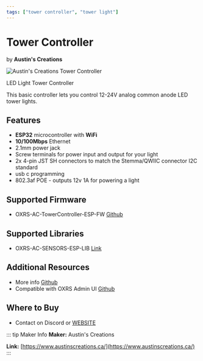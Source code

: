 ```yaml
---
tags: ["tower controller", "tower light"]
---
```


# Tower Controller
<p class="maker">by <b>Austin's Creations</b></p>

<!-- Board Image -->
![Austin's Creations Tower Controller](/images/austins-creations/tower_controller.jpg)

<!-- Board Description -->
LED Light Tower Controller

This basic controller lets you control 12-24V analog common anode LED tower lights.

## Features

- **ESP32** microcontroller with **WiFi**
- **10/100Mbps** Ethernet
- 2.1mm power jack
- Screw terminals for power input and output for your light
- 2x 4-pin JST SH connectors to match the Stemma/QWIIC connector I2C standard
- usb c programming
- 802.3af POE - outputs 12v 1A for powering a light

## Supported Firmware
 - OXRS-AC-TowerController-ESP-FW [Github](https://github.com/austinscreations/OXRS-AC-TowerController-ESP-FW)

## Supported Libraries
 - OXRS-AC-SENSORS-ESP-LIB [Link](/docs/libraries/esp-sensor-library.md)

## Additional Resources
- More info [Github](https://github.com/austinscreations/Tower-Controller)
- Compatible with OXRS Admin UI [Github](https://github.com/OXRS-IO/OXRS-IO-AdminUI-WEB-APP)

## Where to Buy
- Contact on Discord or [WEBSITE](https://www.austinscreations.ca/)

<!-- ## FAQs
:::
TODO - to supply some FAQ's
::: -->

::: tip Maker Info
**Maker:** Austin's Creations

**Link:** [https://www.austinscreations.ca/](https://www.austinscreations.ca/)
:::
